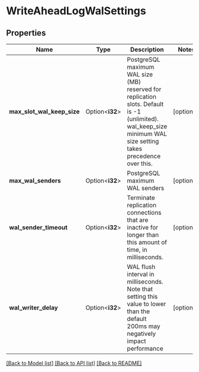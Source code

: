 # WriteAheadLogWalSettings

## Properties

Name | Type | Description | Notes
------------ | ------------- | ------------- | -------------
**max_slot_wal_keep_size** | Option<**i32**> | PostgreSQL maximum WAL size (MB) reserved for replication slots. Default is -1 (unlimited). wal_keep_size minimum WAL size setting takes precedence over this. | [optional]
**max_wal_senders** | Option<**i32**> | PostgreSQL maximum WAL senders | [optional]
**wal_sender_timeout** | Option<**i32**> | Terminate replication connections that are inactive for longer than this amount of time, in milliseconds. | [optional]
**wal_writer_delay** | Option<**i32**> | WAL flush interval in milliseconds. Note that setting this value to lower than the default 200ms may negatively impact performance | [optional]

[[Back to Model list]](../README.md#documentation-for-models) [[Back to API list]](../README.md#documentation-for-api-endpoints) [[Back to README]](../README.md)


